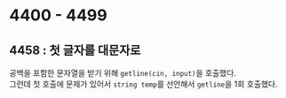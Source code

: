 # 4400 - 4499


## 4458 : 첫 글자를 대문자로
공백을 포함한 문자열을 받기 위해 `getline(cin, input)`을 호출했다.  
그런데 첫 호출에 문제가 있어서 `string temp`를 선언해서 `getline`을 1회 호출했다.
